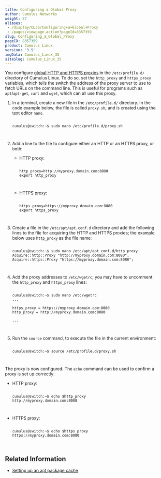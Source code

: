 ```yaml
---
title: Configuring a Global Proxy
author: Cumulus Networks
weight: 77
aliases:
 - /display/CL35/Configuring+a+Global+Proxy
 - /pages/viewpage.action?pageId=8357359
slug: Configuring_a_Global_Proxy
pageID: 8357359
product: Cumulus Linux
version: '3.5'
imgData: Cumulus_Linux_35
siteSlug: Cumulus_Linux_35
---
```

You configure [global HTTP and HTTPS
proxies](https://wiki.archlinux.org/index.php/proxy_settings) in the
`/etc/profile.d/` directory of Cumulus Linux. To do so, set the
`http_proxy` and `https_proxy` variables, which tells the switch the
address of the proxy server to use to fetch URLs on the command line.
This is useful for programs such as `apt`/`apt-get`, `curl` and `wget`,
which can all use this proxy.

1.  In a terminal, create a new file in the `/etc/profile.d/` directory.
    In the code example below, the file is called `proxy.sh`, and is
    created using the text editor `nano`.
    
    ``` 
                       
    cumulus@switch:~$ sudo nano /etc/profile.d/proxy.sh
       
        
    ```

2.  Add a line to the file to configure either an HTTP or an HTTPS
    proxy, or both:
    
      - HTTP proxy:
        
        ``` 
                           
        http_proxy=http://myproxy.domain.com:8080
        export http_proxy
           
            
        ```
    
      - HTTPS proxy:
        
        ``` 
                           
        https_proxy=https://myproxy.domain.com:8080
        export https_proxy
           
            
        ```

3.  Create a file in the `/etc/apt/apt.conf.d` directory and add the
    following lines to the file for acquiring the HTTP and HTTPS
    proxies; the example below uses `http_proxy` as the file name:
    
    ``` 
                       
    cumulus@switch:~$ sudo nano /etc/apt/apt.conf.d/http_proxy
    Acquire::http::Proxy "http://myproxy.domain.com:8080";
    Acquire::https::Proxy "https://myproxy.domain.com:8080";
       
        
    ```

4.  Add the proxy addresses to `/etc/wgetrc`; you may have to uncomment
    the `http_proxy` and `https_proxy` lines:
    
    ``` 
                       
    cumulus@switch:~$ sudo nano /etc/wgetrc
    ...
     
    https_proxy = https://myproxy.domain.com:8080
    http_proxy = http://myproxy.domain.com:8080
     
    ...
       
        
    ```

5.  Run the `source` command, to execute the file in the current
    environment:
    
    ``` 
                       
    cumulus@switch:~$ source /etc/profile.d/proxy.sh
       
        
    ```

The proxy is now configured. The `echo` command can be used to confirm a
proxy is set up correctly:

  - HTTP proxy:
    
    ``` 
                       
    cumulus@switch:~$ echo $http_proxy
    http://myproxy.domain.com:8080
       
        
    ```

  - HTTPS proxy:
    
    ``` 
                       
    cumulus@switch:~$ echo $https_proxy
    https://myproxy.domain.com:8080
       
        
    ```

## Related Information

  - [Setting up an apt package
    cache](https://support.cumulusnetworks.com/hc/en-us/articles/232058388-Setting-up-an-apt-Package-Cache)

<article id="html-search-results" class="ht-content" style="display: none;">

</article>

<footer id="ht-footer">

</footer>
